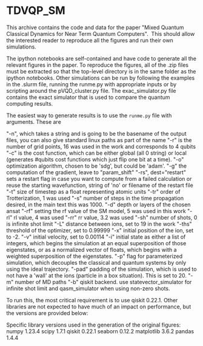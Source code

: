 # TDVQP_SM
This archive contains the code and data for the paper "Mixed Quantum Classical Dynamics for Near Term Quantum Computers".  This should allow the interested reader to reproduce all the figures and run their own simulations. 

The ipython notebooks are self-contained and have code to generate all the relevant figures in the paper. To reproduce the figures, all of the .zip files must be extracted so that the top-level directory is in the same folder as the ipython notebooks. Other simulations can be run by following the examples in the .slurm file, running the runme.py with appropriate inputs or by scripting around the pVQD_cluster.py file. The exac_simulator.py file contains the exact simulator that is used to compare the quantum computing results. 

The easiest way to generate results is to use the `runme.py` file with arguments. These are

"-n", which takes a string and is going to be the basename of the output files, you can also give standard linux paths as part of the name
"-r" is the number of grid points, 16 was used in the work and corresponds to 4 qubits
"-c" is the cost function, which can be either global (all 0 string) or local (generates #qubits cost functions which just flip one bit at a time). 
"-o" optimization algorithm, chosen to be 'sdg', but could be 'adam'. 
"-g" the computation of the gradient, leave to "param_shift"
"-rs", dest="restart" sets a restart flag in case you want to compute from a failed calculation or reuse the starting wavefunction, string of 'no' or filename of the restart file
"-t" size of timestep as a float representing atomic units
"-tr" order of Trotterization, 1 was used
"-s" number of steps in the time propagation desired, in the main text this was 1000. 
"-d" depth or layers of the chosen ansat
"-rf" setting the rf value of the SM model, 5 was used in this work
"-rl" rl value, 4 was used
"-rr" rr value, 3.2 was used
"-sh" number of shots, 0 is infinite shot limit
"-L"  distance between ions, set to 19 in the work
"-ths" threshold of the optimizer, set to 0.99999
"-x" initial position of the ion, set to -2.
"-v" initial velocity, set to 0.00114
"-i" initial state as either a list of integers, which begins the simulation at an equal superposition of those eigenstates, or as a normalized vector of floats, which begins with a weighted superposition of the eigenstates. 
"-p" flag for parameterized simulation, which decouples the classical and quantum systems by only using the ideal trajectory. 
"-pad" padding of the simulation, which is used to not have a 'wall' at the ions (particle in a box situation). This is set to 20. 
"-m" number of MD paths
"-b" qiskit backend. use statevector_simulator for infinite shot limit and qasm_simulator when using non-zero shots. 

To run this, the most critical requirement is to use qiskit 0.22.1. Other libraries are not expected to have much of an impact on performance, but the versions are provided below:

Specific library versions used in the generation of the original figures:
numpy 1.23.4
scipy 1.7.1
qiskit 0.22.1
seaborn 0.12.2
matplotlib 3.6.2
pandas 1.4.4
